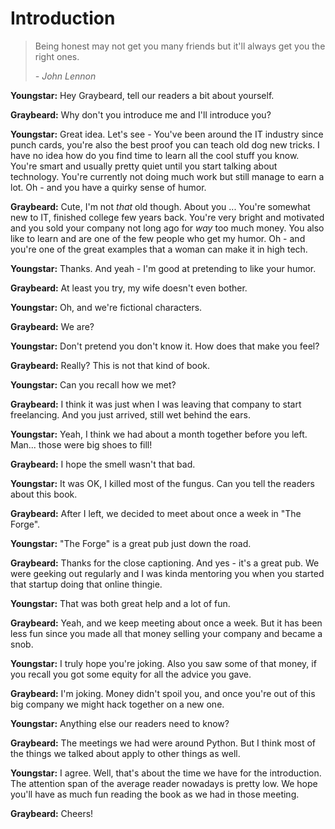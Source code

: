 # Introduction

> Being honest may not get you many friends but it'll always get you the right
> ones.
> 
>    *- John Lennon*

**Youngstar:** Hey Graybeard, tell our readers a bit about yourself.

**Graybeard:** Why don't you introduce me and I'll introduce you?

**Youngstar:** Great idea. Let's see - You've been around the IT industry since
punch cards, you're also the best proof you can teach old dog new tricks. I have
no idea how do you find time to learn all the cool stuff you know. You're smart
and usually pretty quiet until you start talking about technology. You're
currently not doing much work but still manage to earn a lot. Oh - and you have
a quirky sense of humor.

**Graybeard:** Cute, I'm not *that* old though. About you ... You're somewhat
new to IT, finished college few years back. You're very bright and motivated and
you sold your company not long ago for *way* too much money. You also like to
learn and are one of the few people who get my humor. Oh - and you're one of the
great examples that a woman can make it in high tech.

**Youngstar:** Thanks. And yeah - I'm good at pretending to like your humor.

**Graybeard:** At least you try, my wife doesn't even bother.

**Youngstar:** Oh, and we're fictional characters.

**Graybeard:** We are?

**Youngstar:** Don't pretend you don't know it. How does that make you feel?

**Graybeard:** Really? This is not that kind of book.

**Youngstar:** Can you recall how we met?

**Graybeard:** I think it was just when I was leaving that company to start
freelancing. And you just arrived, still wet behind the ears.

**Youngstar:** Yeah, I think we had about a month together before you left. Man...  those were big shoes to fill!

**Graybeard:** I hope the smell wasn't that bad.

**Youngstar:** It was OK, I killed most of the fungus. Can you tell the readers
about this book.

**Graybeard:** After I left, we decided to meet about once a week in "The
Forge".

**Youngstar:** "The Forge" is a great pub just down the road.

**Graybeard:** Thanks for the close captioning. And yes - it's a great pub. We
were geeking out regularly and I was kinda mentoring you when you started that
startup doing that online thingie.

**Youngstar:** That was both great help and a lot of fun.

**Graybeard:** Yeah, and we keep meeting about once a week. But it has been less
fun since you made all that money selling your company and became a snob.

**Youngstar:** I truly hope you're joking. Also you saw some of that money, if
you recall you got some equity for all the advice you gave.

**Graybeard:** I'm joking. Money didn't spoil you, and once you're out of this
big company we might hack together on a new one.

**Youngstar:** Anything else our readers need to know?

**Graybeard:** The meetings we had were around Python. But I think most of the
things we talked about apply to other things as well.

**Youngstar:** I agree. Well, that's about the time we have for the
introduction. The attention span of the average reader nowadays is pretty low.
We hope you'll have as much fun reading the book as we had in those meeting.

**Graybeard:** Cheers!
